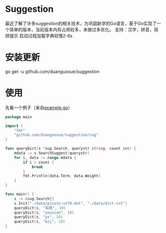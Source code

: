 Suggestion
====

最近了解了许多suggestion的相关技术，为巩固新学的Go语言，基于Go实现了一个简单的版本，当前版本内存占用较多，未做过多优化。
支持：汉字，拼音，简拼提示 
启动过程加载字典较慢2-6s

安装更新
====
go get -u github.com/duanguoxue/suggestion

使用
====
先看一个例子（来自[example.go](/example.go)）
```go
package main

import (
	"fmt"
	"github.com/duanguoxue/suggestion/sug"
)

func queryDict(s *sug.Search, querystr string, count int) {
	mdata := s.SearchSuggest(querystr)
	for i, data := range mdata {
		if i > count {
			break
		}
		fmt.Println(data.Term, data.Weight)
	}
}

func main() {
	s := &sug.Search{}
	s.Init("./data/pinyin-utf8.dat", "./data/dict.txt")
	queryDict(s, "有限", 10)
	queryDict(s, "youxian", 10)
	queryDict(s, "yx", 10)
	queryDict(s, "bzj", 10)
}


